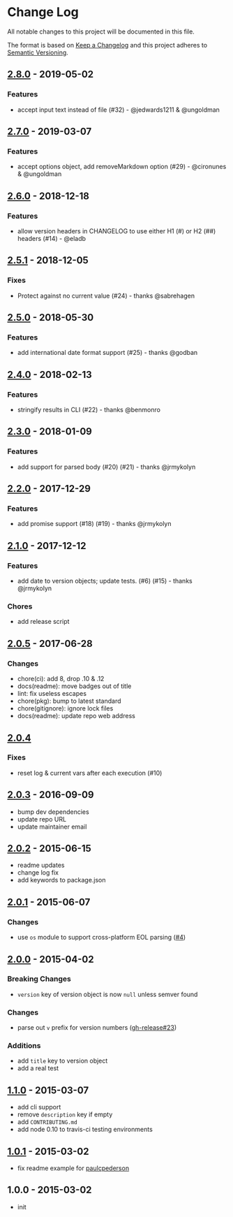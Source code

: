 # Change Log

All notable changes to this project will be documented in this file.

The format is based on [Keep a Changelog](http://keepachangelog.com/)
and this project adheres to [Semantic Versioning](http://semver.org/).

## [2.8.0](https://github.com/ungoldman/changelog-parser/compare/v2.7.0...v2.8.0) - 2019-05-02

### Features

- accept input text instead of file (#32) - @jedwards1211 & @ungoldman

## [2.7.0](https://github.com/ungoldman/changelog-parser/compare/v2.6.0...v2.7.0) - 2019-03-07

### Features

- accept options object, add removeMarkdown option (#29) - @cironunes & @ungoldman

## [2.6.0](https://github.com/ungoldman/changelog-parser/compare/v2.5.0...v2.5.1) - 2018-12-18

### Features

- allow version headers in CHANGELOG to use either H1 (#) or H2 (##) headers (#14) - @eladb

## [2.5.1](https://github.com/ungoldman/changelog-parser/compare/v2.5.0...v2.5.1) - 2018-12-05

### Fixes

- Protect against no current value (#24) - thanks @sabrehagen

## [2.5.0](https://github.com/ungoldman/changelog-parser/compare/v2.4.0...v2.5.0) - 2018-05-30

### Features

- add international date format support (#25) - thanks @godban

## [2.4.0](https://github.com/ungoldman/changelog-parser/compare/v2.3.0...v2.4.0) - 2018-02-13

### Features

- stringify results in CLI (#22) - thanks @benmonro

## [2.3.0](https://github.com/ungoldman/changelog-parser/compare/v2.2.0...v2.3.0) - 2018-01-09

### Features

- add support for parsed body (#20) (#21) - thanks @jrmykolyn

## [2.2.0](https://github.com/ungoldman/changelog-parser/compare/v2.1.0...v2.2.0) - 2017-12-29

### Features

- add promise support (#18) (#19) - thanks @jrmykolyn

## [2.1.0](https://github.com/ungoldman/changelog-parser/compare/v2.0.5...v2.1.0) - 2017-12-12

### Features

- add date to version objects; update tests. (#6) (#15) - thanks @jrmykolyn

### Chores

- add release script

## [2.0.5](https://github.com/ungoldman/changelog-parser/compare/v2.0.4...v2.0.5) - 2017-06-28

### Changes

- chore(ci): add 8, drop .10 & .12
- docs(readme): move badges out of title
- lint: fix useless escapes
- chore(pkg): bump to latest standard
- chore(gitignore): ignore lock files
- docs(readme): update repo web address

## [2.0.4](https://github.com/ungoldman/changelog-parser/compare/v2.0.3...v2.0.4)

### Fixes

- reset log & current vars after each execution (#10)

## [2.0.3](https://github.com/ungoldman/changelog-parser/compare/v2.0.2...v2.0.3) - 2016-09-09

- bump dev dependencies
- update repo URL
- update maintainer email

## [2.0.2](https://github.com/ungoldman/changelog-parser/compare/v2.0.1...v2.0.2) - 2015-06-15

- readme updates
- change log fix
- add keywords to package.json

## [2.0.1](https://github.com/ungoldman/changelog-parser/compare/v2.0.0...v2.0.1) - 2015-06-07

### Changes

- use `os` module to support cross-platform EOL parsing ([#4](https://github.com/ungoldman/changelog-parser/pull/4))

## [2.0.0](https://github.com/ungoldman/changelog-parser/compare/v1.1.0...v2.0.0) - 2015-04-02

### Breaking Changes

- `version` key of version object is now `null` unless semver found

### Changes

- parse out `v` prefix for version numbers ([gh-release#23](https://github.com/ungoldman/gh-release/issues/23))

### Additions

- add `title` key to version object
- add a real test

## [1.1.0](https://github.com/ungoldman/changelog-parser/compare/v1.0.1...v1.1.0) - 2015-03-07

- add cli support
- remove `description` key if empty
- add `CONTRIBUTING.md`
- add node 0.10 to travis-ci testing environments

## [1.0.1](https://github.com/ungoldman/changelog-parser/compare/v1.0.0...v1.0.1) - 2015-03-02

- fix readme example for [paulcpederson](http://github.com/paulcpederson/)

## 1.0.0 - 2015-03-02
- init
